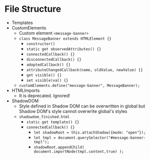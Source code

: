 # File Structure
- Templates
- CustomElements
    - Custom element `<message-banner>`
    - `class MessageBanner extends HTMLElement {}`
        - `constructor()`
        - `static get observedAttributes() {}`
        - `connectedCallback() {}`
        - `disconnectedCallback() {}`
        - `adoptedCallback() {}`
        - `attributeChangedCallback(name, oldValue, newValue) {}`
        - `get visible() {}`
        - `set visible(val) {}`
    - `customElements.define("message-banner", MessageBanner);`
- HTMLImports
    - It is deprecated. Ignored!
 - ShadowDOM
    - Style defined in Shadow DOM can be overwritten in global but Shadow DOM's style cannot overwrite global's styles
    - `shadowdom_finished.html`
        - `static get template() {}`
        - `connectedCallback() {}`
            - `let shadowRoot = this.attachShadow({mode: "open"});`
            - `let tmpl = document.querySelector("#message-banner-tmpl");`
            - `shadowRoot.appendChild( document.importNode(tmpl.content,true) );`
    
